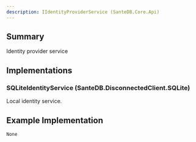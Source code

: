 ```yaml
---
description: IIdentityProviderService (SanteDB.Core.Api)
---
```


## Summary
Identity provider service

## Implementations


### SQLiteIdentityService (SanteDB.DisconnectedClient.SQLite)
Local identity service.
## Example Implementation
```
None
```
